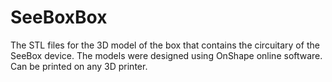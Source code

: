 # SeeBoxBox

The STL files for the 3D model of the box that contains the circuitary of the SeeBox device. The models were designed using OnShape online software. Can be printed on any 3D printer.
